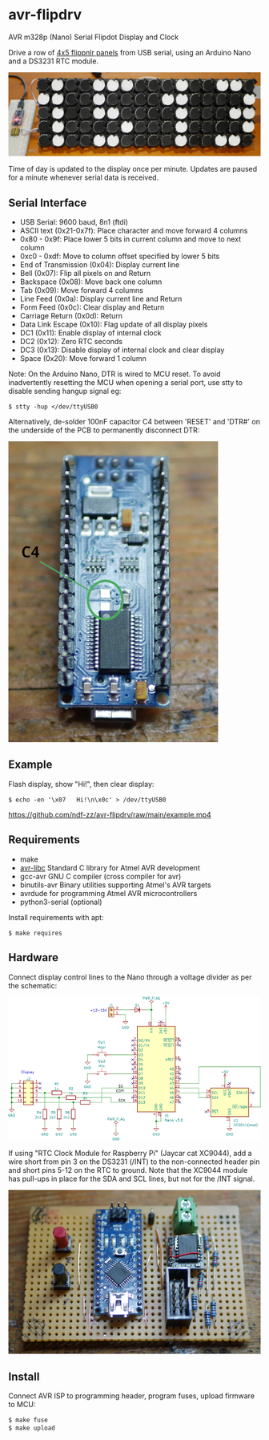# avr-flipdrv
AVR m328p (Nano) Serial Flipdot Display and Clock

Drive a row of [4x5 flippnlr panels](https://github.com/ndf-zz/flipdot)
from USB serial, using an Arduino Nano and a DS3231 RTC module.

![Clock](example.jpg "Example Clock")

Time of day is updated to the display once per minute. Updates
are paused for a minute whenever serial data is received.

## Serial Interface

   - USB Serial: 9600 baud, 8n1 (ftdi)
   - ASCII text (0x21-0x7f): Place character and move forward 4 columns
   - 0x80 - 0x9f: Place lower 5 bits in current column and move to next column
   - 0xc0 - 0xdf: Move to column offset specified by lower 5 bits
   - End of Transmission (0x04): Display current line
   - Bell (0x07): Flip all pixels on and Return
   - Backspace (0x08): Move back one column
   - Tab (0x09): Move forward 4 columns
   - Line Feed (0x0a): Display current line and Return
   - Form Feed (0x0c): Clear display and Return
   - Carriage Return (0x0d): Return
   - Data Link Escape (0x10): Flag update of all display pixels
   - DC1 (0x11): Enable display of internal clock
   - DC2 (0x12): Zero RTC seconds
   - DC3 (0x13): Disable display of internal clock and clear display
   - Space (0x20): Move forward 1 column

Note: On the Arduino Nano, DTR is wired to MCU reset. To avoid
inadvertently resetting the MCU when opening a serial port,
use stty to disable sending hangup signal eg:

	$ stty -hup </dev/ttyUSB0

Alternatively, de-solder 100nF capacitor C4 between 'RESET'
and 'DTR#' on the underside of the PCB to permanently
disconnect DTR:

![C4](c4location.jpg "C4 Location")

## Example

Flash display, show "Hi!", then clear display:

	$ echo -en '\x07   Hi!\n\x0c' > /dev/ttyUSB0

https://github.com/ndf-zz/avr-flipdrv/raw/main/example.mp4

## Requirements

   - make
   - [avr-libc](https://www.nongnu.org/avr-libc/user-manual/index.html)
     Standard C library for Atmel AVR development
   - gcc-avr GNU C compiler (cross compiler for avr)
   - binutils-avr Binary utilities supporting Atmel's AVR targets
   - avrdude for programming Atmel AVR microcontrollers
   - python3-serial (optional)

Install requirements with apt:

	$ make requires

## Hardware

Connect display control lines to the Nano through
a voltage divider as per the schematic:

[![Schematic](avr-flipdrv_schematic.png "Schematic")](avr-flipdrv_schematic.pdf)

If using "RTC Clock Module for Raspberry Pi" (Jaycar cat XC9044),
add a wire short from pin 3 on the DS3231 (/INT) to the non-connected
header pin and short pins 5-12 on the RTC to ground. Note that the
XC9044 module has pull-ups in place for the SDA and SCL lines, but not
for the /INT signal.

![Stripboard](stripboard.jpg "Stripboard Layout")

## Install

Connect AVR ISP to programming header, program fuses,
upload firmware to MCU:

	$ make fuse
	$ make upload
